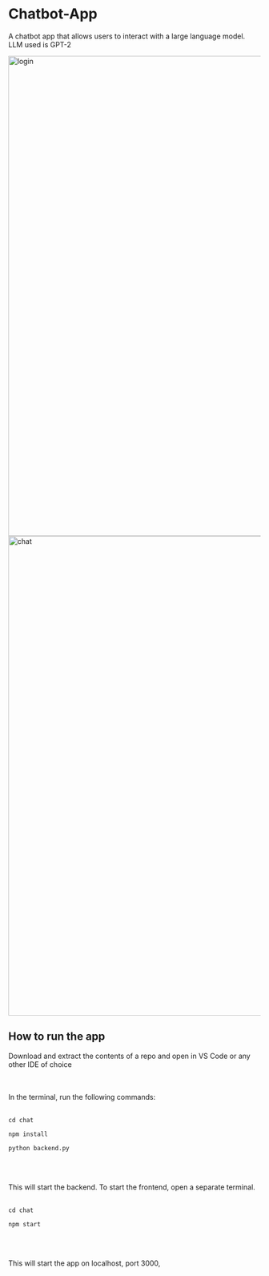 # Chatbot-App
A chatbot app that allows users to interact with a large language model. LLM used is GPT-2


<img width="959" alt="login" src="https://github.com/Palak-Kaushik/Chatbot-App/assets/124910256/73b25d64-f821-44e0-992b-5c00f986e517">

<img width="958" alt="chat" src="https://github.com/Palak-Kaushik/Chatbot-App/assets/124910256/484f6421-9b0f-43ce-8452-90bcf3dd29a6">


## How to run the app

Download and extract the contents of a repo and open in VS Code or any other IDE of choice
<br><br><br>

In the terminal, run the following commands:
<br><br>

    cd chat
    
    npm install
    
    python backend.py
<br><br>

This will start the backend. To start the frontend, open a separate terminal. 
<br><br>

    cd chat
    
    npm start
<br><br>

This will start the app on localhost, port 3000,

